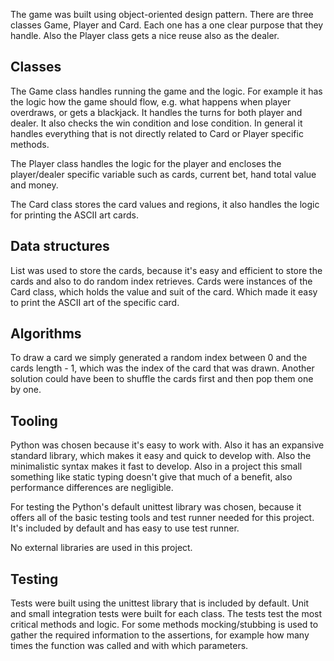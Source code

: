 The game was built using object-oriented design pattern. There are three classes Game, Player and Card. Each one has a one clear purpose that they handle. Also the Player class gets a nice reuse also as the dealer.


## Classes
The Game class handles running the game and the logic. For example it has the logic how the game should flow, e.g. what happens when player overdraws, or gets a blackjack. It handles the turns for both player and dealer. It also checks the win condition and lose condition. In general it handles everything that is not directly related to Card or Player specific methods.

The Player class handles the logic for the player and encloses the player/dealer specific variable such as cards, current bet, hand total value and money. 

The Card class stores the card values and regions, it also handles the logic for printing the ASCII art cards.


## Data structures
List was used to store the cards, because it's easy and efficient to store the cards and also to do random index retrieves.
Cards were instances of the Card class, which holds the value and suit of the card. Which made it easy to print the ASCII art of the specific card.


## Algorithms
To draw a card we simply generated a random index between 0 and the cards length - 1, which was the index of the card that was drawn. Another solution could have been to shuffle the cards first and then pop them one by one.


## Tooling
Python was chosen because it's easy to work with. Also it has an expansive standard library, which makes it easy and quick to develop with. Also the minimalistic syntax makes it fast to develop. Also in a project this small something like static typing doesn't give that much of a benefit, also performance differences are negligible.

For testing the Python's default unittest library was chosen, because it offers all of the basic testing tools and test runner needed for this project. It's included by default and has easy to use test runner.

No external libraries are used in this project.

## Testing
Tests were built using the unittest library that is included by default. Unit and small integration tests were built for each class. The tests test the most critical methods and logic. For some methods mocking/stubbing is used to gather the required information to the assertions, for example how many times the function was called and with which parameters.